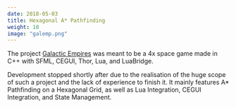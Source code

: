 ```yaml
---
date: 2018-05-03
title: Hexagonal A* Pathfinding
weight: 10
image: "galemp.png"
---
```


The project [Galactic Empires](https://github.com/Zephilinox/GalacticEmpires) was meant to be a 4x space game made in C\+\+ with SFML, CEGUI, Thor, Lua, and LuaBridge.

Development stopped shortly after due to the realisation of the huge scope of such a project and the lack of experience to finish it. It mainly features A* Pathfinding on a Hexagonal Grid, as well as Lua Integration, CEGUI Integration, and State Management.
